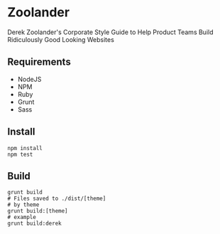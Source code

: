 # Zoolander

Derek Zoolander's Corporate Style Guide to Help Product Teams Build Ridiculously Good Looking Websites


## Requirements

* NodeJS
* NPM
* Ruby
* Grunt
* Sass

## Install

```
npm install
npm test
```

## Build
 
```
grunt build
# Files saved to ./dist/[theme]
# by theme
grunt build:[theme]
# example
grunt build:derek
```


